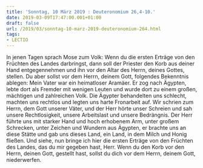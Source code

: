 ```yaml
---
title: 'Sonntag, 10 März 2019 : Deuteronomium 26,4-10.'
date: 2019-03-09T17:47:00.001+01:00
draft: false
url: /2019/03/sonntag-10-marz-2019-deuteronomium-264.html
tags: 
- LECTIO
---
```


In jenen Tagen sprach Mose zum Volk: Wenn du die ersten Erträge von den Früchten des Landes darbringst, dann soll der Priester den Korb aus deiner Hand entgegennehmen und ihn vor den Altar des Herrn, deines Gottes, stellen. Du aber sollst vor dem Herrn, deinem Gott, folgendes Bekenntnis ablegen: Mein Vater war ein heimatloser Aramäer. Er zog nach Ägypten, lebte dort als Fremder mit wenigen Leuten und wurde dort zu einem großen, mächtigen und zahlreichen Volk. Die Ägypter behandelten uns schlecht, machten uns rechtlos und legten uns harte Fronarbeit auf. Wir schrien zum Herrn, dem Gott unserer Väter, und der Herr hörte unser Schreien und sah unsere Rechtlosigkeit, unsere Arbeitslast und unsere Bedrängnis. Der Herr führte uns mit starker Hand und hoch erhobenem Arm, unter großem Schrecken, unter Zeichen und Wundern aus Ägypten, er brachte uns an diese Stätte und gab uns dieses Land, ein Land, in dem Milch und Honig fließen. Und siehe, nun bringe ich hier die ersten Erträge von den Früchten des Landes, das du mir gegeben hast, Herr. Wenn du den Korb vor den Herrn, deinen Gott, gestellt hast, sollst du dich vor dem Herrn, deinem Gott, niederwerfen.